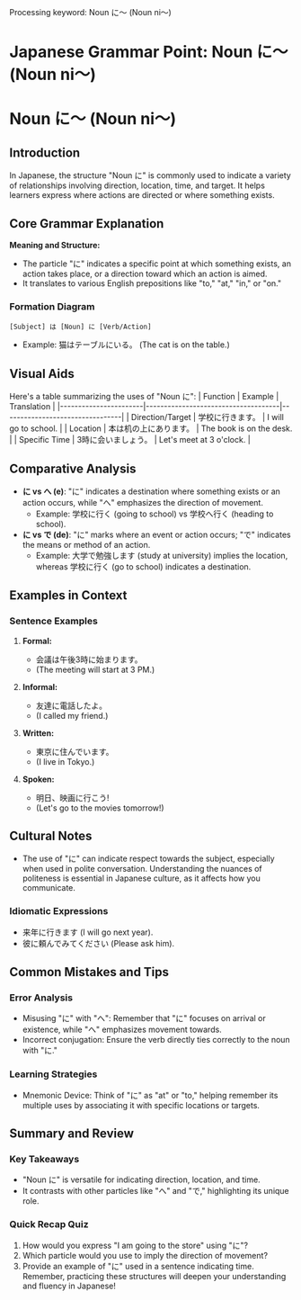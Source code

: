 Processing keyword: Noun に～ (Noun ni～)
# Japanese Grammar Point: Noun に～ (Noun ni～)
# Noun に～ (Noun ni～)
## Introduction
In Japanese, the structure "Noun に" is commonly used to indicate a variety of relationships involving direction, location, time, and target. It helps learners express where actions are directed or where something exists.
## Core Grammar Explanation
**Meaning and Structure:**
- The particle "に" indicates a specific point at which something exists, an action takes place, or a direction toward which an action is aimed.
- It translates to various English prepositions like "to," "at," "in," or "on."
### Formation Diagram
```
[Subject] は [Noun] に [Verb/Action] 
```
- Example: 猫はテーブルにいる。 (The cat is on the table.)
## Visual Aids
Here's a table summarizing the uses of "Noun に":
| Function              | Example                             | Translation                     |
|-----------------------|-------------------------------------|---------------------------------|
| Direction/Target      | 学校に行きます。                     | I will go to school.            |
| Location              | 本は机の上にあります。               | The book is on the desk.        |
| Specific Time         | 3時に会いましょう。                  | Let's meet at 3 o'clock.       |
## Comparative Analysis
- **に vs へ (e)**: "に" indicates a destination where something exists or an action occurs, while "へ" emphasizes the direction of movement.
   - Example: 学校に行く (going to school) vs 学校へ行く (heading to school).
- **に vs で (de)**: "に" marks where an event or action occurs; "で" indicates the means or method of an action.
   - Example: 大学で勉強します (study at university) implies the location, whereas 学校に行く (go to school) indicates a destination.
## Examples in Context
### Sentence Examples
1. **Formal:** 
   - 会議は午後3時に始まります。
   - (The meeting will start at 3 PM.)
  
2. **Informal:** 
   - 友達に電話したよ。
   - (I called my friend.)
3. **Written:** 
   - 東京に住んでいます。
   - (I live in Tokyo.)
4. **Spoken:** 
   - 明日、映画に行こう!
   - (Let's go to the movies tomorrow!)
## Cultural Notes
- The use of "に" can indicate respect towards the subject, especially when used in polite conversation. Understanding the nuances of politeness is essential in Japanese culture, as it affects how you communicate.
  
### Idiomatic Expressions
- 来年に行きます (I will go next year).
- 彼に頼んでみてください (Please ask him).
## Common Mistakes and Tips
### Error Analysis
- Misusing "に" with "へ": Remember that "に" focuses on arrival or existence, while "へ" emphasizes movement towards.
- Incorrect conjugation: Ensure the verb directly ties correctly to the noun with "に."
### Learning Strategies
- Mnemonic Device: Think of "に" as "at" or "to," helping remember its multiple uses by associating it with specific locations or targets.
## Summary and Review
### Key Takeaways
- "Noun に" is versatile for indicating direction, location, and time.
- It contrasts with other particles like "へ" and "で," highlighting its unique role.
### Quick Recap Quiz
1. How would you express "I am going to the store" using "に"?
2. Which particle would you use to imply the direction of movement?
3. Provide an example of "に" used in a sentence indicating time. 
Remember, practicing these structures will deepen your understanding and fluency in Japanese!
